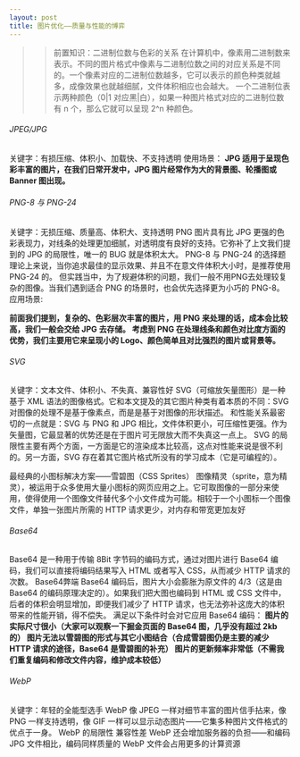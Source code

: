 ```yaml
---
layout: post
title: 图片优化——质量与性能的博弈
---
```


>> 前置知识：二进制位数与色彩的关系
>>在计算机中，像素用二进制数来表示。不同的图片格式中像素与二进制位数之间的对应关系是不同的。一个像素对应的二进制位数越多，它可以表示的颜色种类就越多，成像效果也就越细腻，文件体积相应也会越大。
>>一个二进制位表示两种颜色（0|1 对应黑|白），如果一种图片格式对应的二进制位数有 n 个，那么它就可以呈现 2^n 种颜色。


###### JPEG/JPG
关键字：有损压缩、体积小、加载快、不支持透明
使用场景：
**JPG 适用于呈现色彩丰富的图片，在我们日常开发中，JPG 图片经常作为大的背景图、轮播图或 Banner 图出现。**
###### PNG-8 与 PNG-24
关键字：无损压缩、质量高、体积大、支持透明
PNG 图片具有比 JPG 更强的色彩表现力，对线条的处理更加细腻，对透明度有良好的支持。它弥补了上文我们提到的 JPG 的局限性，唯一的 BUG 就是体积太大。
PNG-8 与 PNG-24 的选择题
理论上来说，当你追求最佳的显示效果、并且不在意文件体积大小时，是推荐使用 PNG-24 的。
但实践当中，为了规避体积的问题，我们一般不用PNG去处理较复杂的图像。当我们遇到适合 PNG 的场景时，也会优先选择更为小巧的 PNG-8。
应用场景:

**前面我们提到，复杂的、色彩层次丰富的图片，用 PNG 来处理的话，成本会比较高，我们一般会交给 JPG 去存储。
考虑到 PNG 在处理线条和颜色对比度方面的优势，我们主要用它来呈现小的 Logo、颜色简单且对比强烈的图片或背景等。**

###### SVG
关键字：文本文件、体积小、不失真、兼容性好
SVG（可缩放矢量图形）是一种基于 XML 语法的图像格式。它和本文提及的其它图片种类有着本质的不同：SVG 对图像的处理不是基于像素点，而是是基于对图像的形状描述。
和性能关系最密切的一点就是：SVG 与 PNG 和 JPG 相比，文件体积更小，可压缩性更强。作为矢量图，它最显著的优势还是在于图片可无限放大而不失真这一点上。
SVG 的局限性主要有两个方面，一方面是它的渲染成本比较高，这点对性能来说是很不利的。另一方面，SVG 存在着其它图片格式所没有的学习成本（它是可编程的）。

最经典的小图标解决方案——雪碧图（CSS Sprites）
图像精灵（sprite，意为精灵），被运用于众多使用大量小图标的网页应用之上。它可取图像的一部分来使用，使得使用一个图像文件替代多个小文件成为可能。相较于一个小图标一个图像文件，单独一张图片所需的 HTTP 请求更少，对内存和带宽更加友好

###### Base64
Base64 是一种用于传输 8Bit 字节码的编码方式，通过对图片进行 Base64 编码，我们可以直接将编码结果写入 HTML 或者写入 CSS，从而减少 HTTP 请求的次数。
Base64弊端
Base64 编码后，图片大小会膨胀为原文件的 4/3（这是由 Base64 的编码原理决定的）。如果我们把大图也编码到 HTML 或 CSS 文件中，后者的体积会明显增加，即便我们减少了 HTTP 请求，也无法弥补这庞大的体积带来的性能开销，得不偿失。
满足以下条件时会对它应用 Base64 编码：
**图片的实际尺寸很小（大家可以观察一下掘金页面的 Base64 图，几乎没有超过 2kb 的）
图片无法以雪碧图的形式与其它小图结合（合成雪碧图仍是主要的减少 HTTP 请求的途径，Base64 是雪碧图的补充）
图片的更新频率非常低（不需我们重复编码和修改文件内容，维护成本较低）**
###### WebP
关键字：年轻的全能型选手
WebP 像 JPEG 一样对细节丰富的图片信手拈来，像 PNG 一样支持透明，像 GIF 一样可以显示动态图片——它集多种图片文件格式的优点于一身。
WebP 的局限性
兼容性差
WebP 还会增加服务器的负担——和编码 JPG 文件相比，编码同样质量的 WebP 文件会占用更多的计算资源

